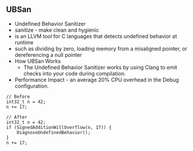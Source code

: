 <!-- 
title: UBSan
from: work
create: 2018-11-07
tags: ios
-->

## UBSan

- Undefined Behavior Sanitizer
- sanitize - make clean and hygienic
- is an LLVM tool for C languages that detects undefined behavior at runtime
- such as dividing by zero, loading memory from a misaligned pointer, or dereferencing a null pointer
- How UBSan Works
	- The Undefined Behavior Sanitizer works by using Clang to emit checks into your code during compilation. 
- Performance Impact - an average 20% CPU overhead in the Debug configuration.
	
```
// Before
int32_t n = 42;
n += 17;

// After
int32_t n = 42;
if (SignedAdditionWillOverflow(n, 17)) {
    DiagnoseUndefinedBehavior();
}
n += 17;
```

